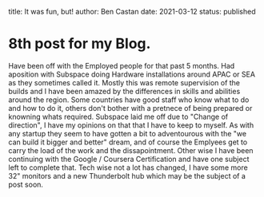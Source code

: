 title: It was fun, but!
author: Ben Castan
date: 2021-03-12
status: published

# 8th post for my Blog.

Have been off with the Employed people for that past 5 months. Had aposition with Subspace doing Hardware installations around APAC or SEA as they sometimes called it. Mostly this was remote supervision of the builds and I have been amazed by the differences in skills and abilities around the region. Some countries have good staff who know what to do and how to do it, others don't bother with a pretnece of being prepared or knowning whats required. 
Subspace laid me off due to "Change of direction", I have my opinions on that that I have to keep to myself. 
As with any startup they seem to have gotten a bit to adventourous with the "we can build it bigger and better" dream, and of course the Emplyees get to carry the load of the work and the dissapointment. 
Other wise I have been continuing with the Google / Coursera Certification and have one subject left to complete that. 
Tech wise not a lot has changed, I have some more 32" monitors and a new Thunderbolt hub which may be the subject of a post soon.


